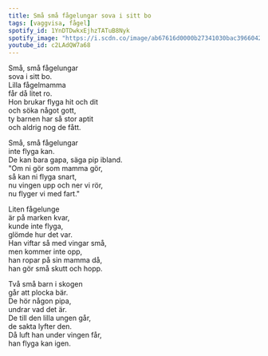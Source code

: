 ```yaml
---
title: Små små fågelungar sova i sitt bo
tags: [vaggvisa, fågel]
spotify_id: 1YnDTDwkxEjhzTATuB8Nyk
spotify_image: "https://i.scdn.co/image/ab67616d0000b27341030bac3966042c43a3db4d"
youtube_id: c2LAdQW7a68
---
```


Små, små fågelungar  
sova i sitt bo.  
Lilla fågelmamma  
får då litet ro.  
Hon brukar flyga hit och dit  
och söka något gott,  
ty barnen har så stor aptit  
och aldrig nog de fått.

Små, små fågelungar  
inte flyga kan.  
De kan bara gapa, 
säga pip ibland.  
"Om ni gör som mamma gör,  
så kan ni flyga snart,  
nu vingen upp och ner vi rör,  
nu flyger vi med fart."

Liten fågelunge  
är på marken kvar,  
kunde inte flyga,  
glömde hur det var.  
Han viftar så med vingar små,  
men kommer inte opp,  
han ropar på sin mamma då,  
han gör små skutt och hopp.

Två små barn i skogen  
går att plocka bär.  
De hör någon pipa,  
undrar vad det är.  
De till den lilla ungen går,  
de sakta lyfter den.  
Då luft han under vingen får,  
han flyga kan igen.

